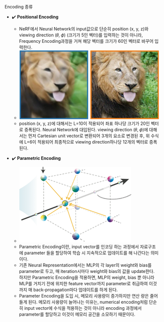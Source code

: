 Encoding 종류
- ✔️ **Positional Encoding** 
	- NeRF에서 Neural Network의 input값으로 단순히 position (x, y, z)와 viewing direction (𝜃, 𝜙) (크기가 5인 벡터)를 입력하는 것이 아니라, Frequency Encoding과정을 거쳐 해당 벡터를 크기가 60인 벡터로 바꾸어 입력한다.
	- ![pe|300](image/pe.png)
	- position (x, y, z)에 대해서는 L=10이 적용되어 좌표 하나당 크기가 20인 벡터로 증폭된다. Neural Network에 대입된다. viewing direction (𝜃, 𝜙)에 대해서는 먼저 Cartesian unit vector로 변환되어 3개의 요소로 변경된 후, 위 수식에 L=6이 적용되어 최종적으로 viewing direction하나당 12개의 벡터로 증폭된다.

- ✔️ **Parametric Encoding** 
	- ![parametric|300](image/parametric.png)
	- Parametric Encoding이란, input vector를 인코딩 하는 과정에서 자료구조에 parameter 들을 할당하여 학습 시 지속적으로 업데이트를 해 나간다는 의미이다.
	- 기존 Neural Representation에서는 MLP의 각 layer의 weight와 bias를 parameter로 두고, 매 iteration시마다 weight와 bias의 값을 update한다. 하지만 Parametric Encoding을 적용하면, MLP의 weight, bias 뿐 아니라 MLP를 거치기 전에 위치한 feature vector까지 parameter로 취급하여 이것까지 매 back-propagation마다 업데이트를 하게 된다.
	- Parameter Encoding을 도입 시, 메모리 사용량이 증가하지만 연산 량은 줄어들게 된다. 메모리 사용량이 늘어나는 이유는, numerical encoding처럼 단순히 input vector에 수식을 적용하는 것이 아니라 encoding 과정에서 parameter를 할당하고 이것이 메모리 공간을 소모하기 때문이다.


